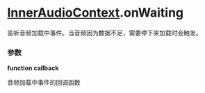 # [InnerAudioContext](./../InnerAudioContext).onWaiting

监听音频加载中事件。当音频因为数据不足，需要停下来加载时会触发。

### 参数

**function callback**

音频加载中事件的回调函数
